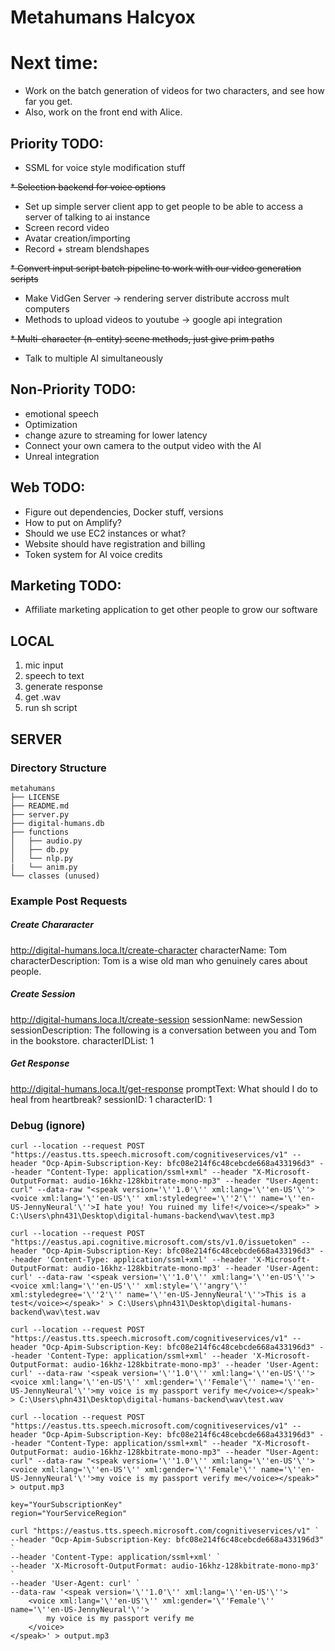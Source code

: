 # Metahumans Halcyox

# Next time:
* Work on the batch generation of videos for two characters, and see how far you get.
* Also, work on the front end with Alice.

## Priority TODO:
* SSML for voice style modification stuff

~~* Selection backend for voice options~~
* Set up simple server client app to get people to be able to access a server of talking to ai instance
* Screen record video
* Avatar creation/importing
* Record + stream blendshapes

~~* Convert input script batch pipeline to work with our video generation scripts~~
* Make VidGen Server -> rendering server distribute accross mult computers
* Methods to upload videos to youtube -> google api integration

~~* Multi-character (n-entity) scene methods, just give prim paths~~
* Talk to multiple AI simultaneously


## Non-Priority TODO:
* emotional speech
* Optimization
* change azure to streaming for lower latency
* Connect your own camera to the output video with the AI
* Unreal integration

## Web TODO:
* Figure out dependencies, Docker stuff, versions
* How to put on Amplify?
* Should we use EC2 instances or what?
* Website should have registration and billing
* Token system for AI voice credits

## Marketing TODO:
* Affiliate marketing application to get other people to grow our software





## LOCAL

1. mic input
2. speech to text
3. generate response
4. get .wav
5. run sh script

## SERVER

### Directory Structure
```
metahumans
├── LICENSE
├── README.md
├── server.py
├── digital-humans.db
├── functions
│   ├── audio.py
│   ├── db.py
│   └── nlp.py
|   └── anim.py
└── classes (unused)
```

### Example Post Requests

##### Create Chararacter
http://digital-humans.loca.lt/create-character
characterName: Tom
characterDescription: Tom is a wise old man who genuinely cares about people.

##### Create Session
http://digital-humans.loca.lt/create-session
sessionName: newSession
sessionDescription: The following is a conversation between you and Tom in the bookstore.
characterIDList: 1

##### Get Response
http://digital-humans.loca.lt/get-response
promptText: What should I do to heal from heartbreak?
sessionID: 1
characterID: 1


### Debug (ignore)
```
curl --location --request POST "https://eastus.tts.speech.microsoft.com/cognitiveservices/v1" --header "Ocp-Apim-Subscription-Key: bfc08e214f6c48cebcde668a433196d3" --header "Content-Type: application/ssml+xml" --header "X-Microsoft-OutputFormat: audio-16khz-128kbitrate-mono-mp3" --header "User-Agent: curl" --data-raw "<speak version='\''1.0'\'' xml:lang='\''en-US'\''><voice xml:lang='\''en-US'\'' xml:styledegree='\''2'\'' name='\''en-US-JennyNeural'\''>I hate you! You ruined my life!</voice></speak>" > C:\Users\phn431\Desktop\digital-humans-backend\wav\test.mp3
```

```
curl --location --request POST "https://eastus.api.cognitive.microsoft.com/sts/v1.0/issuetoken" --header "Ocp-Apim-Subscription-Key: bfc08e214f6c48cebcde668a433196d3" --header 'Content-Type: application/ssml+xml' --header 'X-Microsoft-OutputFormat: audio-16khz-128kbitrate-mono-mp3' --header 'User-Agent: curl' --data-raw '<speak version='\''1.0'\'' xml:lang='\''en-US'\''><voice xml:lang='\''en-US'\'' xml:style='\''angry'\'' xml:styledegree='\''2'\'' name='\''en-US-JennyNeural'\''>This is a test</voice></speak>' > C:\Users\phn431\Desktop\digital-humans-backend\wav\test.wav
```

```
curl --location --request POST "https://eastus.tts.speech.microsoft.com/cognitiveservices/v1" --header "Ocp-Apim-Subscription-Key: bfc08e214f6c48cebcde668a433196d3" --header 'Content-Type: application/ssml+xml' --header 'X-Microsoft-OutputFormat: audio-16khz-128kbitrate-mono-mp3' --header 'User-Agent: curl' --data-raw '<speak version='\''1.0'\'' xml:lang='\''en-US'\''><voice xml:lang='\''en-US'\'' xml:gender='\''Female'\'' name='\''en-US-JennyNeural'\''>my voice is my passport verify me</voice></speak>' > C:\Users\phn431\Desktop\digital-humans-backend\wav\test.wav
```

```
curl --location --request POST "https://eastus.tts.speech.microsoft.com/cognitiveservices/v1" --header "Ocp-Apim-Subscription-Key: bfc08e214f6c48cebcde668a433196d3" --header "Content-Type: application/ssml+xml" --header "X-Microsoft-OutputFormat: audio-16khz-128kbitrate-mono-mp3" --header "User-Agent: curl" --data-raw "<speak version='\''1.0'\'' xml:lang='\''en-US'\''><voice xml:lang='\''en-US'\'' xml:gender='\''Female'\'' name='\''en-US-JennyNeural'\''>my voice is my passport verify me</voice></speak>" > output.mp3
```

```
key="YourSubscriptionKey"
region="YourServiceRegion"

curl "https://eastus.tts.speech.microsoft.com/cognitiveservices/v1" `
--header "Ocp-Apim-Subscription-Key: bfc08e214f6c48cebcde668a433196d3" `
--header 'Content-Type: application/ssml+xml' `
--header 'X-Microsoft-OutputFormat: audio-16khz-128kbitrate-mono-mp3' `
--header 'User-Agent: curl' `
--data-raw '<speak version='\''1.0'\'' xml:lang='\''en-US'\''>
    <voice xml:lang='\''en-US'\'' xml:gender='\''Female'\'' name='\''en-US-JennyNeural'\''>
        my voice is my passport verify me
    </voice>
</speak>' > output.mp3
```